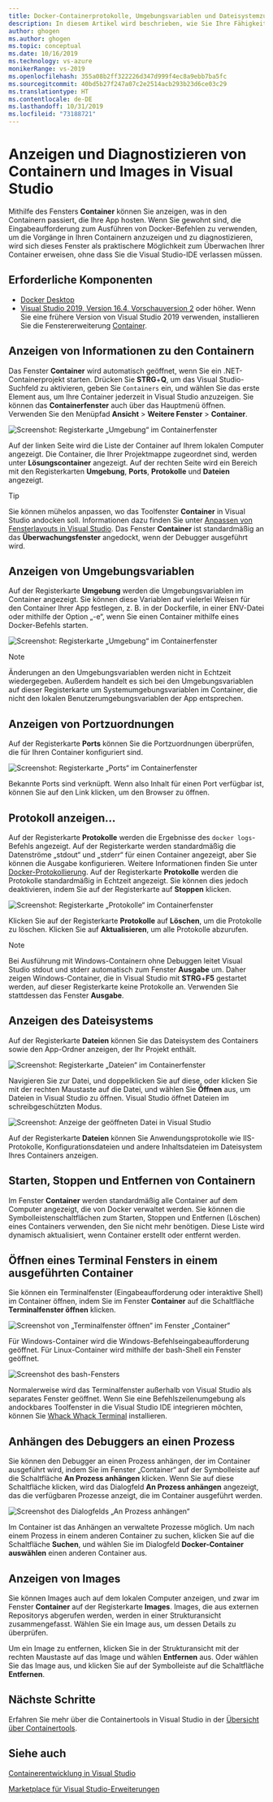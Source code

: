 ```yaml
---
title: Docker-Containerprotokolle, Umgebungsvariablen und Dateisystemzugriff
description: In diesem Artikel wird beschrieben, wie Sie Ihre Fähigkeiten zum Debuggen und Diagnostizieren Ihrer containerbasierten Apps in Visual Studio mithilfe eines Toolfensters verbessern, um zu erfahren, was innerhalb der Container geschieht, die Ihre App hosten.
author: ghogen
ms.author: ghogen
ms.topic: conceptual
ms.date: 10/16/2019
ms.technology: vs-azure
monikerRange: vs-2019
ms.openlocfilehash: 355a08b2ff322226d347d999f4ec8a9ebb7ba5fc
ms.sourcegitcommit: 40bd5b27f247a07c2e2514acb293b23d6ce03c29
ms.translationtype: HT
ms.contentlocale: de-DE
ms.lasthandoff: 10/31/2019
ms.locfileid: "73188721"
---
```

# <a name="how-to-view-and-diagnose-containers-and-images-in-visual-studio"></a>Anzeigen und Diagnostizieren von Containern und Images in Visual Studio

Mithilfe des Fensters **Container** können Sie anzeigen, was in den Containern passiert, die Ihre App hosten. Wenn Sie gewohnt sind, die Eingabeaufforderung zum Ausführen von Docker-Befehlen zu verwenden, um die Vorgänge in Ihren Containern anzuzeigen und zu diagnostizieren, wird sich dieses Fenster als praktischere Möglichkeit zum Überwachen Ihrer Container erweisen, ohne dass Sie die Visual Studio-IDE verlassen müssen.

## <a name="prerequisites"></a>Erforderliche Komponenten

- [Docker Desktop](https://hub.docker.com/editions/community/docker-ce-desktop-windows)
- [Visual Studio 2019, Version 16.4, Vorschauversion 2](https://visualstudio.microsoft.com/downloads) oder höher. Wenn Sie eine frühere Version von Visual Studio 2019 verwenden, installieren Sie die Fenstererweiterung [Container](https://aka.ms/vscontainerspreview).

## <a name="view-information-about-your-containers"></a>Anzeigen von Informationen zu den Containern

Das Fenster **Container** wird automatisch geöffnet, wenn Sie ein .NET-Containerprojekt starten. Drücken Sie **STRG**+**Q**, um das Visual Studio-Suchfeld zu aktivieren, geben Sie `Containers` ein, und wählen Sie das erste Element aus, um Ihre Container jederzeit in Visual Studio anzuzeigen. Sie können das **Containerfenster** auch über das Hauptmenü öffnen. Verwenden Sie den Menüpfad **Ansicht** > **Weitere Fenster** > **Container**.  

![Screenshot: Registerkarte „Umgebung“ im Containerfenster](media/view-and-diagnose-containers/container-window.png)

Auf der linken Seite wird die Liste der Container auf Ihrem lokalen Computer angezeigt. Die Container, die Ihrer Projektmappe zugeordnet sind, werden unter **Lösungscontainer** angezeigt. Auf der rechten Seite wird ein Bereich mit den Registerkarten **Umgebung**, **Ports**, **Protokolle** und **Dateien** angezeigt.

> [!TIP]
> Sie können mühelos anpassen, wo das Toolfenster **Container** in Visual Studio andocken soll. Informationen dazu finden Sie unter [Anpassen von Fensterlayouts in Visual Studio](../ide/customizing-window-layouts-in-visual-studio.md). Das Fenster **Container** ist standardmäßig an das **Überwachungsfenster** angedockt, wenn der Debugger ausgeführt wird.

## <a name="view-environment-variables"></a>Anzeigen von Umgebungsvariablen

Auf der Registerkarte **Umgebung** werden die Umgebungsvariablen im Container angezeigt. Sie können diese Variablen auf vielerlei Weisen für den Container Ihrer App festlegen, z. B. in der Dockerfile, in einer ENV-Datei oder mithilfe der Option „-e“, wenn Sie einen Container mithilfe eines Docker-Befehls starten.

![Screenshot: Registerkarte „Umgebung“ im Containerfenster](media/view-and-diagnose-containers/containers-environment-vars.png)

> [!NOTE]
> Änderungen an den Umgebungsvariablen werden nicht in Echtzeit wiedergegeben. Außerdem handelt es sich bei den Umgebungsvariablen auf dieser Registerkarte um Systemumgebungsvariablen im Container, die nicht den lokalen Benutzerumgebungsvariablen der App entsprechen.

## <a name="view-port-mappings"></a>Anzeigen von Portzuordnungen

Auf der Registerkarte **Ports** können Sie die Portzuordnungen überprüfen, die für Ihren Container konfiguriert sind.

![Screenshot: Registerkarte „Ports“ im Containerfenster](media/view-and-diagnose-containers/containers-ports.png)

Bekannte Ports sind verknüpft. Wenn also Inhalt für einen Port verfügbar ist, können Sie auf den Link klicken, um den Browser zu öffnen.

## <a name="view-logs"></a>Protokoll anzeigen...

Auf der Registerkarte **Protokolle** werden die Ergebnisse des `docker logs`-Befehls angezeigt. Auf der Registerkarte werden standardmäßig die Datenströme „stdout“ und „stderr“ für einen Container angezeigt, aber Sie können die Ausgabe konfigurieren. Weitere Informationen finden Sie unter [Docker-Protokollierung](https://docs.docker.com/config/containers/logging/).  Auf der Registerkarte **Protokolle** werden die Protokolle standardmäßig in Echtzeit angezeigt. Sie können dies jedoch deaktivieren, indem Sie auf der Registerkarte auf **Stoppen** klicken.

![Screenshot: Registerkarte „Protokolle“ im Containerfenster](media/view-and-diagnose-containers/containers-logs.png)

Klicken Sie auf der Registerkarte **Protokolle** auf **Löschen**, um die Protokolle zu löschen.  Klicken Sie auf **Aktualisieren**, um alle Protokolle abzurufen.

> [!NOTE]
> Bei Ausführung mit Windows-Containern ohne Debuggen leitet Visual Studio stdout und stderr automatisch zum Fenster **Ausgabe** um. Daher zeigen Windows-Container, die in Visual Studio mit **STRG**+**F5** gestartet werden, auf dieser Registerkarte keine Protokolle an. Verwenden Sie stattdessen das Fenster **Ausgabe**.

## <a name="view-the-filesystem"></a>Anzeigen des Dateisystems

Auf der Registerkarte **Dateien** können Sie das Dateisystem des Containers sowie den App-Ordner anzeigen, der Ihr Projekt enthält.

![Screenshot: Registerkarte „Dateien“ im Containerfenster](media/view-and-diagnose-containers/container-filesystem.png)

Navigieren Sie zur Datei, und doppelklicken Sie auf diese, oder klicken Sie mit der rechten Maustaste auf die Datei, und wählen Sie **Öffnen** aus, um Dateien in Visual Studio zu öffnen. Visual Studio öffnet Dateien im schreibgeschützten Modus.

![Screenshot: Anzeige der geöffneten Datei in Visual Studio](media/view-and-diagnose-containers/container-file-open.png)

Auf der Registerkarte **Dateien** können Sie Anwendungsprotokolle wie IIS-Protokolle, Konfigurationsdateien und andere Inhaltsdateien im Dateisystem Ihres Containers anzeigen.

## <a name="start-stop-and-remove-containers"></a>Starten, Stoppen und Entfernen von Containern

Im Fenster **Container** werden standardmäßig alle Container auf dem Computer angezeigt, die von Docker verwaltet werden. Sie können die Symbolleistenschaltflächen zum Starten, Stoppen und Entfernen (Löschen) eines Containers verwenden, den Sie nicht mehr benötigen.  Diese Liste wird dynamisch aktualisiert, wenn Container erstellt oder entfernt werden.

## <a name="open-a-terminal-window-in-a-running-container"></a>Öffnen eines Terminal Fensters in einem ausgeführten Container

Sie können ein Terminalfenster (Eingabeaufforderung oder interaktive Shell) im Container öffnen, indem Sie im Fenster **Container** auf die Schaltfläche **Terminalfenster öffnen** klicken.

![Screenshot von „Terminalfenster öffnen“ im Fenster „Container“](media/view-and-diagnose-containers/containers-open-terminal-window.png)

Für Windows-Container wird die Windows-Befehlseingabeaufforderung geöffnet. Für Linux-Container wird mithilfe der bash-Shell ein Fenster geöffnet.

![Screenshot des bash-Fensters](media/view-and-diagnose-containers/container-bash-window.png)

Normalerweise wird das Terminalfenster außerhalb von Visual Studio als separates Fenster geöffnet. Wenn Sie eine Befehlszeilenumgebung als andockbares Toolfenster in die Visual Studio IDE integrieren möchten, können Sie [Whack Whack Terminal](https://marketplace.visualstudio.com/items?itemName=DanielGriffen.WhackWhackTerminal) installieren.

## <a name="attach-the-debugger-to-a-process"></a>Anhängen des Debuggers an einen Prozess

Sie können den Debugger an einen Prozess anhängen, der im Container ausgeführt wird, indem Sie im Fenster „Container“ auf der Symbolleiste auf die Schaltfläche **An Prozess anhängen** klicken. Wenn Sie auf diese Schaltfläche klicken, wird das Dialogfeld **An Prozess anhängen** angezeigt, das die verfügbaren Prozesse anzeigt, die im Container ausgeführt werden.  

![Screenshot des Dialogfelds „An Prozess anhängen“](media/view-and-diagnose-containers/containers-attach-to-process.jpg)

Im Container ist das Anhängen an verwaltete Prozesse möglich. Um nach einem Prozess in einem anderen Container zu suchen, klicken Sie auf die Schaltfläche **Suchen**, und wählen Sie im Dialogfeld **Docker-Container auswählen** einen anderen Container aus.

## <a name="viewing-images"></a>Anzeigen von Images

Sie können Images auch auf dem lokalen Computer anzeigen, und zwar im Fenster **Container** auf der Registerkarte **Images**. Images, die aus externen Repositorys abgerufen werden, werden in einer Strukturansicht zusammengefasst. Wählen Sie ein Image aus, um dessen Details zu überprüfen.

Um ein Image zu entfernen, klicken Sie in der Strukturansicht mit der rechten Maustaste auf das Image und wählen **Entfernen** aus. Oder wählen Sie das Image aus, und klicken Sie auf der Symbolleiste auf die Schaltfläche **Entfernen**.

## <a name="next-steps"></a>Nächste Schritte

Erfahren Sie mehr über die Containertools in Visual Studio in der [Übersicht über Containertools](overview.md).

## <a name="see-also"></a>Siehe auch

[Containerentwicklung in Visual Studio](/visualstudio/containers)

[Marketplace für Visual Studio-Erweiterungen](https://marketplace.visualstudio.com/)
